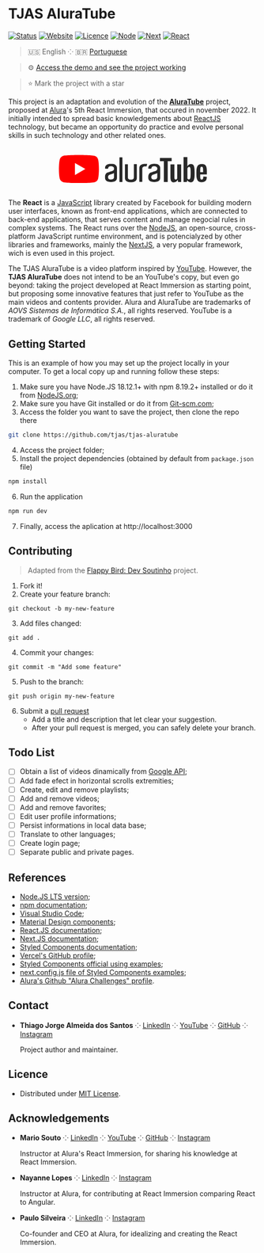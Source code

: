 # TJAS AluraTube

[![Status](https://img.shields.io/badge/status-active-brightgreen.svg)](./README.md)
[![Website](https://img.shields.io/website?down_color=brightred&down_message=offline&up_color=brightgreen&up_message=online&url=https%3A%2F%2Ftjas-aluratube.vercel.app%2F)](https://tjas-aluratube.vercel.app/)
[![Licence](https://img.shields.io/github/license/tjas/tjas-aluratube?color=blue)](./LICENSE.md)
[![Node](https://img.shields.io/badge/node-v18.12.1-green)](https://nodejs.org/en/)
[![Next](https://img.shields.io/badge/next-v13.0.2-yellow)](https://nextjs.org/)
[![React](https://img.shields.io/badge/react-v18.2.0-orange)](https://reactjs.org/)

> 🇺🇸 English ⁘ 🇧🇷 [Portuguese](./README_pt-br.md)

> ⚙️ [Access the demo and see the project working](https://tjas-aluratube.vercel.app/)

> ⭐ Mark the project with a star

This project is an adaptation and evolution of the **[AluraTube](https://github.com/alura-challenges/aluratube)** project, proposed at [Alura](https://www.alura.com.br/)'s 5th React Immersion, that occured in november 2022. It initially intended to spread basic knowledgements about [ReactJS](https://reactjs.org/) technology, but became an opportunity do practice and evolve personal skills in such technology and other related ones.

<br />
<div align="center">
    <svg class="logo" viewBox="0 0 454 87" fill="none" xmlns="http://www.w3.org/2000/svg" width="300">
			<path d="M120.721 14.1896C119.307 8.94024 115.168 4.80134 109.919 3.38805C100.329 0.763382 61.9683 0.763382 61.9683 0.763382C61.9683 0.763382 23.6077 0.763382 14.0176 3.2871C8.86917 4.70039 4.62931 8.94024 3.21603 14.1896C0.692307 23.7797 0.692307 43.6667 0.692307 43.6667C0.692307 43.6667 0.692307 63.6546 3.21603 73.1438C4.62931 78.3931 8.76822 82.532 14.0176 83.9453C23.7087 86.57 61.9683 86.57 61.9683 86.57C61.9683 86.57 100.329 86.57 109.919 84.0462C115.168 82.633 119.307 78.4941 120.721 73.2447C123.244 63.6546 123.244 43.7676 123.244 43.7676C123.244 43.7676 123.345 23.7797 120.721 14.1896V14.1896Z" fill="#FF0000" />
			<path d="M49.7535 25.294V62.0394L81.6533 43.6667L49.7535 25.294Z" fill="white" />
			<path class="text" d="M433.558 63.2285C433.558 66.6608 433.659 69.2855 433.861 71.0016C434.063 72.7177 434.466 74.0301 435.173 74.7367C435.779 75.5443 436.788 75.9481 438.202 75.9481C440.019 75.9481 441.23 75.2415 441.937 73.8282C442.643 72.4149 442.946 70.0931 443.047 66.7618L453.445 67.3675C453.546 67.8722 453.546 68.4779 453.546 69.2855C453.546 74.232 452.233 77.9671 449.508 80.3899C446.782 82.8126 442.946 84.024 438 84.024C432.044 84.024 427.905 82.106 425.482 78.3709C423.059 74.6358 421.848 68.8817 421.848 61.0077V51.6194C421.848 43.5435 423.059 37.6885 425.583 33.9534C428.107 30.2183 432.347 28.4012 438.302 28.4012C442.441 28.4012 445.672 29.2088 447.893 30.723C450.114 32.2372 451.628 34.66 452.536 37.7894C453.445 41.0198 453.849 45.4615 453.849 51.1147V60.301H433.558V63.2285ZM435.072 37.8904C434.466 38.698 434.063 39.9093 433.861 41.6255C433.659 43.3416 433.558 45.9663 433.558 49.4995V53.3356H442.441V49.4995C442.441 46.0672 442.34 43.4426 442.139 41.6255C441.937 39.8084 441.432 38.597 440.826 37.8904C440.221 37.1837 439.211 36.7799 438 36.7799C436.586 36.679 435.678 37.0828 435.072 37.8904Z" fill="#282828" />
			<path class="text" d="M375.209 29.6126V83.4183H365.72L364.711 76.8567H364.408C361.884 81.8031 357.947 84.3269 352.799 84.3269C349.266 84.3269 346.641 83.1155 344.925 80.7937C343.209 78.4718 342.401 74.8377 342.401 69.7902V29.6126H354.515V69.0836C354.515 71.5064 354.818 73.2225 355.322 74.232C355.827 75.2415 356.736 75.7462 357.947 75.7462C358.957 75.7462 359.966 75.4434 360.976 74.7367C361.985 74.131 362.692 73.3234 363.096 72.3139V29.6126H375.209Z" fill="#282828" />
			<path class="text" d="M346.035 19.5177H334.022V83.3174H322.211V19.5177H310.198V9.72562H346.035V19.5177Z" fill="#282828" />
			<path class="text" d="M415.286 38.1932C414.579 34.761 413.368 32.3382 411.753 30.8239C410.138 29.3097 407.816 28.5021 404.989 28.5021C402.768 28.5021 400.648 29.1078 398.73 30.4202C396.812 31.6315 395.298 33.3477 394.289 35.3666H394.188V7H382.478V83.3174H392.472L393.683 78.2699H393.986C394.894 80.087 396.308 81.5003 398.226 82.6107C400.144 83.6202 402.163 84.2259 404.485 84.2259C408.623 84.2259 411.551 82.3079 413.469 78.5728C415.387 74.8377 416.397 68.8817 416.397 60.9067V52.427C416.296 46.2691 415.993 41.5245 415.286 38.1932ZM404.182 60.0991C404.182 64.0361 403.98 67.0646 403.677 69.2855C403.374 71.5064 402.768 73.1215 402.062 74.0301C401.254 74.9386 400.245 75.4434 399.033 75.4434C398.024 75.4434 397.115 75.2415 396.308 74.7367C395.5 74.232 394.793 73.5253 394.289 72.6168V42.1302C394.693 40.7169 395.399 39.5056 396.409 38.4961C397.418 37.5875 398.529 37.0828 399.639 37.0828C400.85 37.0828 401.86 37.5875 402.466 38.4961C403.172 39.5056 403.576 41.1207 403.879 43.3416C404.182 45.6634 404.283 48.8938 404.283 53.0327V60.0991H404.182Z" fill="#282828" />
			<path class="text" fillRule="evenodd" clipRule="evenodd" d="M169.493 55.1486C169.442 55.4719 169.318 55.7796 169.13 56.0486C168.941 56.3176 168.694 56.541 168.406 56.702C167.826 57.0724 167.318 57.2577 166.805 57.4429C165.711 57.8163 164.56 58.1897 163.342 58.6229C162.058 59.056 160.907 59.4892 159.88 59.8028C158.599 60.236 157.381 60.6094 156.224 61.0426C155.353 61.4109 154.536 61.891 153.792 62.4705C153.1 63.0902 152.497 63.7996 151.997 64.5795C151.484 65.4459 151.16 66.5631 151.16 67.8656C151.16 70.4735 151.801 72.4571 153.085 73.6968C154.366 75.0022 156.741 75.6206 160.26 75.6206C163.85 75.6206 166.285 74.9395 167.572 73.5743C168.85 72.2091 169.49 70.2883 169.49 67.8088V55.1486H169.493ZM160.263 27.6654C166.548 27.6654 171.161 28.8454 174.107 31.2651C177.056 33.6251 178.53 36.6602 178.53 40.2569V70.9067C178.53 72.1464 178.276 73.5116 177.829 74.9993C177.376 76.4929 176.482 77.8551 175.071 79.0919C173.726 80.3376 171.868 81.3921 169.496 82.1987C167.125 83.0052 164.049 83.4384 160.267 83.4384C156.49 83.4384 153.408 83.0052 151.04 82.1987C148.671 81.3921 146.81 80.3376 145.465 79.0919C144.215 77.9774 143.267 76.5701 142.71 74.9993C142.257 73.5146 142 72.1494 142 70.9096V66.0105C142 63.4025 142.704 60.9828 144.115 58.8708C145.526 56.702 147.511 55.2143 150.076 54.2823C151.357 53.8491 152.831 53.416 154.496 52.8574C156.164 52.2957 157.698 51.7371 159.239 51.2442C160.78 50.7453 162.125 50.2465 163.276 49.8103C163.97 49.5355 164.676 49.2883 165.391 49.0695L166.545 48.5108C166.998 48.2629 167.442 47.8895 167.892 47.3936C168.339 46.9007 168.723 46.342 169.046 45.7207C169.388 45.0478 169.564 44.3047 169.56 43.5519V41.5653C169.565 40.8373 169.41 40.1168 169.107 39.4533C168.853 38.7065 168.339 38.0254 167.635 37.407C166.931 36.7857 165.968 36.2898 164.817 35.9134C163.662 35.5459 162.128 35.3577 160.393 35.3577C156.804 35.3577 154.432 36.0448 153.151 37.4668C152.064 38.7095 151.423 40.2599 151.296 41.9955C151.296 42.3689 150.976 42.6169 150.589 42.6169L142.773 42.7423C142.588 42.7431 142.409 42.6714 142.277 42.5427C142.144 42.414 142.069 42.2388 142.066 42.0553V40.2629C142.066 38.5213 142.39 36.9081 143.094 35.3577C143.801 33.8043 144.891 32.5049 146.363 31.3846C147.837 30.2704 149.762 29.3413 152.067 28.7199C154.312 27.9731 157.067 27.6654 160.27 27.6654H160.263ZM301.96 55.1486C301.909 55.4719 301.785 55.7796 301.597 56.0486C301.408 56.3176 301.161 56.541 300.873 56.702C300.299 57.0724 299.785 57.2577 299.271 57.4429C298.184 57.8163 297.027 58.1897 295.809 58.6229C294.525 59.056 293.371 59.4892 292.347 59.8028C291.063 60.236 289.845 60.6094 288.691 61.0426C287.819 61.4107 287.001 61.8908 286.256 62.4705C285.565 63.0904 284.963 63.7998 284.464 64.5795C283.951 65.4459 283.63 66.5631 283.63 67.8656C283.63 70.4735 284.265 72.4571 285.549 73.6968C286.83 75.0022 289.205 75.6206 292.727 75.6206C296.323 75.6206 298.755 74.9395 300.039 73.5743C301.317 72.2091 301.957 70.2883 301.957 67.8088V55.1486H301.96ZM292.733 27.6654C299.018 27.6654 303.631 28.8454 306.58 31.2651C309.526 33.6251 311 36.6602 311 40.2569V70.9067C311 72.1464 310.746 73.5116 310.296 74.9993C309.849 76.4929 308.952 77.8551 307.541 79.0919C306.196 80.3376 304.338 81.3921 301.966 82.1987C299.598 83.0052 296.519 83.4384 292.74 83.4384C288.963 83.4384 285.881 83.0052 283.513 82.1987C281.144 81.3921 279.283 80.3376 277.938 79.0919C276.69 77.9768 275.744 76.5696 275.189 74.9993C274.736 73.5116 274.479 72.1464 274.479 70.9067V66.0075C274.479 63.3995 275.186 60.9798 276.594 58.8678C278.005 56.699 279.993 55.2114 282.555 54.2793C283.836 53.8462 285.31 53.413 286.978 52.8544C288.64 52.2928 290.181 51.7341 291.721 51.2412C293.262 50.7423 294.604 50.2435 295.758 49.8073C296.452 49.5325 297.158 49.2854 297.873 49.0665L299.027 48.5078C299.474 48.2599 299.924 47.8865 300.371 47.3906C300.83 46.8865 301.218 46.3238 301.525 45.7177C301.867 45.0449 302.043 44.3017 302.039 43.5489V41.5624C302.044 40.8343 301.889 40.1138 301.586 39.4503C301.332 38.7035 300.821 38.0224 300.114 37.404C299.41 36.7827 298.453 36.2868 297.296 35.9104C296.141 35.5429 294.607 35.3547 292.872 35.3547C289.283 35.3547 286.915 36.0418 285.631 37.4638C284.543 38.7065 283.902 40.2569 283.772 41.9925C283.772 42.3659 283.455 42.6139 283.072 42.6139H275.298C275.114 42.6132 274.938 42.5415 274.807 42.4143C274.676 42.2871 274.601 42.1143 274.597 41.9328V40.1314C274.597 38.3988 274.917 36.7857 275.624 35.2323C276.328 33.6848 277.416 32.3794 278.887 31.2651C280.367 30.1479 282.286 29.2158 284.597 28.5975C286.773 27.9701 289.528 27.6624 292.733 27.6624V27.6654ZM265.24 27.9134H270.37C270.817 27.9134 271.138 28.3495 271.011 28.7797L269.279 35.2323C269.219 35.5459 268.896 35.7311 268.639 35.7311H265.05C263.128 35.7311 261.59 35.9791 260.373 36.478C259.216 36.9709 258.258 37.5295 257.614 38.2106C256.974 38.8977 256.587 39.5758 256.397 40.2599C256.224 40.9286 256.138 41.6161 256.14 42.3062V82.1987C256.136 82.3817 256.059 82.5558 255.926 82.6833C255.794 82.8108 255.615 82.8814 255.43 82.8798H247.744C247.56 82.8798 247.383 82.8085 247.251 82.6812C247.12 82.5539 247.044 82.3807 247.04 82.1987V40.5049C247.04 39.764 247.167 38.6468 247.487 37.2188C247.744 35.7939 248.514 34.4287 249.732 33.0007C250.95 31.6355 252.744 30.3958 255.179 29.404C257.617 28.4063 260.95 27.9104 265.24 27.9104V27.9134ZM239.348 69.5415V71.4025C239.348 72.2091 239.227 73.3264 238.904 74.7543C238.647 76.1165 237.877 77.5444 236.659 78.9066C235.441 80.2748 233.647 81.5146 231.212 82.5063C228.777 83.5011 225.441 84 221.151 84C216.861 84 213.525 83.5011 211.09 82.5063C208.655 81.5146 206.86 80.3376 205.643 78.9096C204.425 77.5474 203.655 76.1195 203.398 74.6975C203.144 73.2636 202.954 72.2121 202.954 71.4055V29.652C202.954 29.2786 203.274 28.9649 203.658 28.9649H211.283C211.67 28.9649 211.99 29.2786 211.99 29.652V68.7349C211.99 70.0373 212.181 70.9694 212.374 71.7132C212.57 72.46 212.954 73.2009 213.531 73.8223C214.105 74.5034 215.006 75.062 216.22 75.4951C217.374 75.9313 218.979 76.1822 220.964 76.1822C223.018 76.1822 224.68 75.9313 225.9 75.4951C227.118 75.062 228.015 74.5034 228.656 73.882C229.29 73.2636 229.743 72.5825 229.934 71.8357C230.127 71.0889 230.387 70.4735 230.387 68.6692V29.5922C230.387 29.2218 230.704 28.9111 231.088 28.9111H238.713C239.094 28.9111 239.414 29.2218 239.414 29.5982V69.5474H239.354L239.348 69.5415ZM186.866 8.00299H194.494C194.878 8.00299 195.198 8.31068 195.198 8.68111V82.5691C195.196 82.7521 195.121 82.9269 194.989 83.0555C194.857 83.1841 194.679 83.2562 194.494 83.2562H186.866C186.681 83.2562 186.503 83.1841 186.371 83.0555C186.239 82.9269 186.164 82.7521 186.162 82.5691V8.68111C186.222 8.31068 186.482 8 186.866 8V8.00299Z" fill="#282828" />
    </svg>
</div>
<br />

The **React** is a [JavaScript](https://www.javascript.com/) library created by Facebook for building modern user interfaces, known as front-end applications, which are connected to back-end applications, that serves content and manage negocial rules in complex systems. The React runs over the [NodeJS](https://nodejs.org/en/), an open-source, cross-platform JavaScript runtime environment, and is potencialyzed by other libraries and frameworks, mainly the [NextJS](https://nextjs.org/), a very popular framework, wich is even used in this project.

The TJAS AluraTube is a video platform inspired by [YouTube](https://www.youtube.com/). However, the **TJAS AluraTube** does not intend to be an YouTube's copy, but even go beyond: taking the project developed at React Immersion as starting point, but proposing some innovative features that just refer to YouTube as the main videos and contents provider. Alura and AluraTube are trademarks of _AOVS Sistemas de Informática S.A._, all rights reserved. YouTube is a trademark of _Google LLC_, all rights reserved.

## Getting Started

This is an example of how you may set up the project locally in your computer. To get a local copy up and running follow these steps:

1. Make sure you have Node.JS 18.12.1+ with npm 8.19.2+ installed or do it from [NodeJS.org](https://nodejs.org/en/download/);
2. Make sure you have Git installed or do it from [Git-scm.com](https://git-scm.com/);
3. Access the folder you want to save the project, then clone the repo there
```sh
git clone https://github.com/tjas/tjas-aluratube
```
4. Access the project folder;
5. Install the project dependencies (obtained by default from `package.json` file)
```sh
npm install
```
6. Run the application
```sh
npm run dev
```
7. Finally, access the aplication at http://localhost:3000

## Contributing

> Adapted from the [Flappy Bird: Dev Soutinho](https://github.com/omariosouto/flappy-bird-devsoutinho/blob/master/CONTRIBUTING.md) project.

1. Fork it!
2. Create your feature branch:
```
git checkout -b my-new-feature
```
3. Add files changed:
```
git add .
```
4. Commit your changes:
```
git commit -m "Add some feature"
```
5. Push to the branch:
```
git push origin my-new-feature
```
6. Submit a [pull request](https://docs.github.com/en/pull-requests/collaborating-with-pull-requests/proposing-changes-to-your-work-with-pull-requests/creating-a-pull-request)
    - Add a title and description that let clear your suggestion.
    - After your pull request is merged, you can safely delete your branch.

## Todo List

- [ ] Obtain a list of videos dinamically from [Google API](https://www.npmjs.com/package/googleapis);
- [ ] Add fade efect in horizontal scrolls extremities;
- [ ] Create, edit and remove playlists;
- [ ] Add and remove videos;
- [ ] Add and remove favorites;
- [ ] Edit user profile informations;
- [ ] Persist informations in local data base;
- [ ] Translate to other languages;
- [ ] Create login page;
- [ ] Separate public and private pages.

## References

- [Node.JS LTS version](https://nodejs.org/en/);
- [npm documentation](https://docs.npmjs.com/);
- [Visual Studio Code](https://code.visualstudio.com/);
- [Material Design components](https://m3.material.io/components);
- [React.JS documentation](https://reactjs.org/docs/getting-started.html);
- [Next.JS documentation](https://nextjs.org/docs/getting-started);
- [Styled Components documentation](https://styled-components.com/docs);
- [Vercel's GitHub profile](https://github.com/vercel);
- [Styled Components official using examples](https://github.com/vercel/next.js/tree/canary/examples/with-styled-components);
- [next.config.js file of Styled Components examples](https://github.com/vercel/next.js/blob/canary/examples/with-styled-components/next.config.js);
- [Alura's Github "Alura Challenges" profile](https://github.com/alura-challenges).

## Contact

- **Thiago Jorge Almeida dos Santos** ⁘ [LinkedIn](https://www.linkedin.com/in/thiago-tjas) ⁘ [YouTube](https://www.youtube.com/@thiago_tjas) ⁘ [GitHub](https://github.com/tjas) ⁘ [Instagram](https://www.instagram.com/thiago.tjas/)

    Project author and maintainer.

## Licence

- Distributed under [MIT License](./LICENSE.md).

## Acknowledgements

- **Mario Souto** ⁘ [LinkedIn](https://www.linkedin.com/in/omariosouto/) ⁘ [YouTube](https://www.youtube.com/c/DevSoutinho) ⁘ [GitHub](https://github.com/omariosouto) ⁘ [Instagram](https://www.instagram.com/devsoutinho/)

    Instructor at Alura's React Immersion, for sharing his knowledge at React Immersion.

- **Nayanne Lopes** ⁘ [LinkedIn](https://www.linkedin.com/in/nayannebatista/) ⁘ [Instagram](https://www.instagram.com/nayanne.tech/)

    Instructor at Alura, for contributing at React Immersion comparing React to Angular.

- **Paulo Silveira** ⁘ [LinkedIn](https://www.linkedin.com/in/paulosilveira/) ⁘ [Instagram](https://www.instagram.com/paulo_hipster/)

    Co-founder and CEO at Alura, for idealizing and creating the React Immersion.
